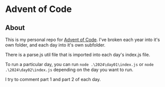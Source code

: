 # Advent of Code

## About

This is my personal repo for [Advent of Code](https://adventofcode.com/). I've broken each year into it's own folder, and each day into it's own subfolder.

There is a parse.js util file that is imported into each day's index.js file.

To run a particular day, you can run `node .\2024\day01\index.js` or `node .\2024\day02\index.js` depending on the day you want to run.

I try to comment part 1 and part 2 of each day.
